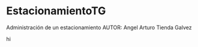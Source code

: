 # EstacionamientoTG
Administración de un estacionamiento
AUTOR: Angel Arturo Tienda Galvez
<p>hi</p>

